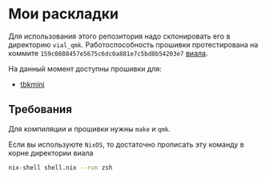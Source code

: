 # Мои раскладки

Для использования этого репозитория надо склонировать его в директорию `vial_qmk`. Работоспособность прошивки протестирована на коммите `159c0888457e5675c6dc0a881e7c5bd8b54203e7` [виала](https://github.com/vial-kb/vial-qmk/commit/159c0888457e5675c6dc0a881e7c5bd8b54203e7).

На данный момент доступны прошивки для:
- [tbkmini](./bastardkb/tbkmini/readmeru.md)


## Требования

Для компиляции и прошивки нужны `make` и `qmk`. 

Если вы используюте `NixOS`, то достаточно прописать эту команду в корне директории виала
```sh
nix-shell shell.nix --run zsh
```
